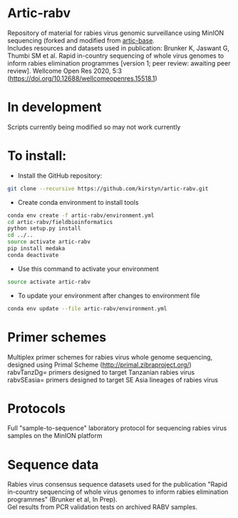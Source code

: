 # Artic-rabv
Repository of material for rabies virus genomic surveillance using MinION sequencing (forked and modified from [artic-base](https://github.com/artic-network/artic-base).  
Includes resources and datasets used in publication:
Brunker K, Jaswant G, Thumbi SM et al. Rapid in-country sequencing of whole virus genomes to inform rabies elimination programmes [version 1; peer review: awaiting peer review]. Wellcome Open Res 2020, 5:3 (https://doi.org/10.12688/wellcomeopenres.15518.1)

# In development  
Scripts currently being modified so may not work currently

# To install: 
* Install the GitHub repository:  
```bash
git clone --recursive https://github.com/kirstyn/artic-rabv.git 
```
* Create conda environment to install tools  
```bash
conda env create -f artic-rabv/environment.yml
cd artic-rabv/fieldbioinformatics  
python setup.py install  
cd ../..  
source activate artic-rabv
pip install medaka
conda deactivate
``` 

* Use this command to activate your environment  
```bash
source activate artic-rabv  
```

* To update your environment after changes to environment file
```bash
conda env update --file artic-rabv/environment.yml
```
# Primer schemes  
Multiplex primer schemes for rabies virus whole genome sequencing, designed using Primal Scheme (http://primal.zibraproject.org/)  
rabvTanzDg= primers designed to target Tanzanian rabies virus  
rabvSEasia= primers designed to target SE Asia lineages of rabies virus  

# Protocols  
Full "sample-to-sequence" laboratory protocol for sequencing rabies virus samples on the MinION platform

# Sequence data  
Rabies virus consensus sequence datasets used for the publication "Rapid in-country sequencing of whole virus genomes to inform rabies elimination programmes" (Brunker et al, In Prep).  
Gel results from PCR validation tests on archived RABV samples.  

